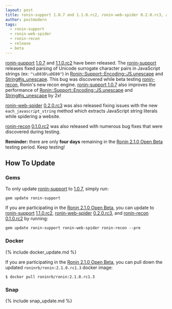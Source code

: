 ```yaml
---
layout: post
title: ronin-support 1.0.7 and 1.1.0.rc2, ronin-web-spider 0.2.0.rc3, and ronin-recon 0.1.0.rc2 released
author: postmodern
tags:
  - ronin-support
  - ronin-web-spider
  - ronin-recon
  - release
  - beta
---
```


[ronin-support][ronin-support] [1.0.7][ronin-support-1.0.7] and
[1.1.0.rc2][ronin-support-1.1.0.rc2] have been released. The [ronin-support]
releases fixed parsing of Unicode surrogate character pairs in JavaScript
strings (ex: `"\uD83D\uDE80"`) in [Ronin::Support::Encoding::JS.unescape] and
[String#js_unescape]. This bug was discovered while beta testing [ronin-recon],
Ronin's new recon engine. [ronin-support 1.0.7][ronin-support-1.0.7] also
improves the performance of [Ronin::Support::Encoding::JS.unescape] and
[String#js_unescape] by 2x!

[ronin-web-spider][ronin-web-spider] [0.2.0.rc3][ronin-web-spider-0.2.0.rc3] was
also released fixing issues with the new `each_javascript_string` method which
extracts JavaScript string literals while spidering a website.

[ronin-recon][ronin-recon] [0.1.0.rc2][ronin-recon-0.1.0.rc2] was also released
with numerous bug fixes that were discovered during testing.

**Reminder:** there are only **four days** remaining in the
[Ronin 2.1.0 Open Beta] testing period. Keep testing!

## How To Update

### Gems

To only update [ronin-support] to [1.0.7][ronin-support-1.0.7], simply run:

```shell
gem update ronin-support
```

If you are participating in the [Ronin 2.1.0 Open Beta], you can update to
[ronin-support][ronin-support] [1.1.0.rc2][ronin-support-1.1.0.rc2],
[ronin-web-spider][ronin-web-spider] [0.2.0.rc3][ronin-web-spider-0.2.0.rc3],
and [ronin-recon][ronin-recon] [0.1.0.rc2][ronin-recon-0.1.0.rc2] by running:

```shell
gem update ronin-support ronin-web-spider ronin-recon --pre
```

### Docker

{% include docker_update.md %}

If you are participating in the [Ronin 2.1.0 Open Beta], you can pull down the
updated `roninrb/ronin:2.1.0.rc1.3` docker image:

```shell
$ docker pull roninrb/ronin:2.1.0.rc1.3
```

### Snap

{% include snap_update.md %}

[Ronin 2.1.0 Open Beta]: /blog/2024/06/24/announcing-the-ronin-2-1-0-open-beta.html

[ronin-support]: https://github.com/ronin-rb/ronin-support#readme
[ronin-support-1.0.7]: https://github.com/ronin-rb/ronin-support/releases/tag/v1.0.7
[ronin-support-1.1.0.rc2]: https://github.com/ronin-rb/ronin-support/compare/v1.1.0.rc1...v1.1.0.rc2

[Ronin::Support::Encoding::JS.unescape]: https://ronin-rb.dev/docs/ronin-support/Ronin/Support/Encoding/JS.html#unescape-class_method
[String#js_unescape]: https://ronin-rb.dev/docs/ronin-support/String.html#js_unescape-instance_method

[ronin-web-spider]: https://github.com/ronin-rb/ronin-web-spider#readme
[ronin-web-spider-0.2.0.rc3]: https://github.com/ronin-rb/ronin-web-spider/compare/v0.2.0.rc2...v0.2.0.rc3

[ronin-recon]: https://github.com/ronin-rb/ronin-recon#readme
[ronin-recon-0.1.0.rc2]: https://github.com/ronin-rb/ronin-recon/compare/v0.1.0.rc1...v0.1.0.rc2

